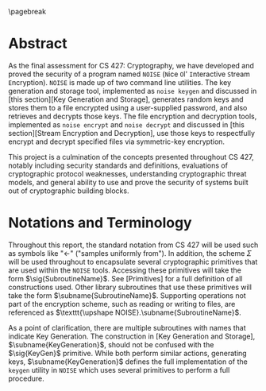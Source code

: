 \pagebreak

# Abstract

As the final assessment for CS 427: Cryptography, we have developed and proved the security of a program named `NOISE` (`N`ice `O`l' `I`nteractive `S`tream `E`ncryption). `NOISE` is made up of two command line utilities. The key generation and storage tool, implemented as `noise keygen` and discussed in [this section][Key Generation and Storage], generates random keys and stores them to a file encrypted using a user-supplied password, and also retrieves and decrypts those keys. The file encryption and decryption tools, implemented as `noise encrypt` and `noise decrypt` and discussed in [this section][Stream Encryption and Decryption], use those keys to respectfully encrypt and decrypt specified files via symmetric-key encryption.

This project is a culmination of the concepts presented throughout CS 427, notably including security standards and definitions, evaluations of cryptographic protocol weaknesses, understanding cryptographic threat models, and general ability to use and prove the security of systems built out of cryptographic building blocks.

# Notations and Terminology

Throughout this report, the standard notation from CS 427 will be used such as symbols like "$\gets$" ("samples uniformly from"). In addition, the scheme $\Sigma$ will be used throughout to encapsulate several cryptographic primitives that are used within the `NOISE` tools. Accessing these primitives will take the form $\sig{SubroutineName}$. See [Primitives] for a full definition of all constructions used. Other library subroutines that use these primitives will take the form $\subname{SubroutineName}$. Supporting operations not part of the encryption scheme, such as reading or writing to files, are referenced as $\texttt{\upshape NOISE}.\subname{SubroutineName}$.

As a point of clarification, there are multiple subroutines with names that indicate Key Generation. The construction in [Key Generation and Storage], $\subname{KeyGeneration}$, should not be confused with the $\sig{KeyGen}$ primitive. While both perform similar actions, generating keys, $\subname{KeyGeneration}$ defines the full implementation of the `keygen` utility in `NOISE` which uses several primitives to perform a full procedure.
